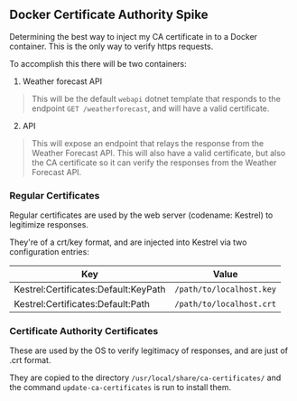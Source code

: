 ## Docker Certificate Authority Spike

Determining the best way to inject my CA certificate in to a Docker container.  This is the only way to verify https requests.

To accomplish this there will be two containers:

1. Weather forecast API

> This will be the default `webapi` dotnet template that responds to the endpoint `GET /weatherforecast`, and will have a valid certificate.

2. API

> This will expose an endpoint that relays the response from the Weather Forecast API.  This will also have a valid certificate, but also the CA certificate so it can verify the responses from the Weather Forecast API.

### Regular Certificates

Regular certificates are used by the web server (codename: Kestrel) to legitimize responses.

They're of a crt/key format, and are injected into Kestrel via two configuration entries:

|Key|Value|
|-|:-:|
|Kestrel:Certificates:Default:KeyPath|`/path/to/localhost.key`|
|Kestrel:Certificates:Default:Path|`/path/to/localhost.crt`|

### Certificate Authority Certificates

These are used by the OS to verify legitimacy of responses, and are just of .crt format.

They are copied to the directory `/usr/local/share/ca-certificates/` and the command `update-ca-certificates` is run to install them.
